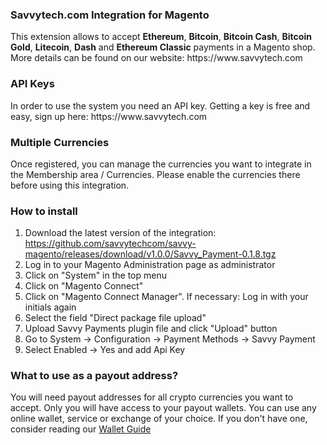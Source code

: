 
<h3>Savvytech.com Integration for Magento</h3>
This extension allows to accept <b>Ethereum</b>, <b>Bitcoin</b>, <b>Bitcoin Cash</b>, <b>Bitcoin Gold</b>, <b>Litecoin</b>, <b>Dash</b> and <b>Ethereum Classic</b> payments in a Magento shop. More details can be found on our website: https://www.savvytech.com

<h3>API Keys</h3>
In order to use the system you need an API key. Getting a key is free and easy, sign up here:
https://www.savvytech.com

<h3>Multiple Currencies</h3>
Once registered, you can manage the currencies you want to integrate in the Membership area / Currencies. Please enable the currencies there before using this integration.

<h3>How to install</h3>

 
 1. Download the latest version of the integration: https://github.com/savvytechcom/savvy-magento/releases/download/v1.0.0/Savvy_Payment-0.1.8.tgz
 2. Log in to your Magento Administration page as administrator
 3. Click on "System" in the top menu
 4. Click on "Magento Connect"
 5. Click on "Magento Connect Manager". If necessary: Log in with your initials again
 6. Select the field "Direct package file upload"
 7. Upload Savvy Payments plugin file and click "Upload" button
 8. Go to System → Configuration → Payment Methods -> Savvy Payment
 9. Select Enabled -> Yes and add Api Key

### What to use as a payout address?
You will need payout addresses for all crypto currencies you want to accept. Only you will have access to your payout wallets.
You can use any online wallet, service or exchange of your choice.
If you don't have one, consider reading our [Wallet Guide](https://www.savvytech.com/wallets)